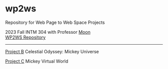 # wp2ws
 Repository for Web Page to Web Space Projects

 2023 Fall INTM 304 with Professor [Moon](https://github.com/MOQN) <br>
 [WP2WS Repository](https://github.com/MOQN/IMA-Web-Page-To-Web-Space)

 ---

 [Project B](https://mickeykorea.github.io/wp2ws/Project_B/)
 Celestial Odyssey: Mickey Universe

 [Project C]()
 Mickey Virtual World
